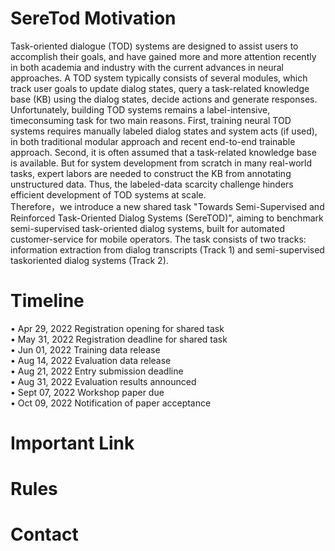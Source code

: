# SereTod Motivation 
Task-oriented dialogue (TOD) systems are designed to assist users to accomplish their goals, and have gained more and more attention recently in both academia and
industry with the current advances in neural approaches. A TOD system typically consists of several modules, which track user goals to update dialog states, query a
task-related knowledge base (KB) using the dialog states, decide actions and generate responses. Unfortunately, building TOD systems remains a label-intensive, timeconsuming task for two main reasons. First, training neural TOD systems requires manually labeled dialog states and system acts (if used), in both traditional modular approach and recent end-to-end trainable approach. Second, it is often assumed that a task-related knowledge base is available. But for system development from scratch in many real-world tasks, expert labors are needed to construct the KB from annotating unstructured data. Thus, the labeled-data scarcity challenge hinders efficient development of TOD systems at scale.   
Therefore，we introduce a new shared task "Towards Semi-Supervised and Reinforced Task-Oriented Dialog Systems (SereTOD)", aiming to benchmark semi-supervised task-oriented dialog systems, built for automated customer-service for mobile operators. The task consists of two tracks: information extraction from dialog transcripts (Track 1) and semi-supervised taskoriented dialog systems (Track 2).

# Timeline
• Apr 29, 2022 Registration opening for shared task  
• May 31, 2022 Registration deadline for shared task  
• Jun 01, 2022 Training data release  
• Aug 14, 2022 Evaluation data release  
• Aug 21, 2022 Entry submission deadline  
• Aug 31, 2022 Evaluation results announced  
• Sept 07, 2022 Workshop paper due  
• Oct 09, 2022 Notification of paper acceptance  

# Important Link


# Rules

# Contact

